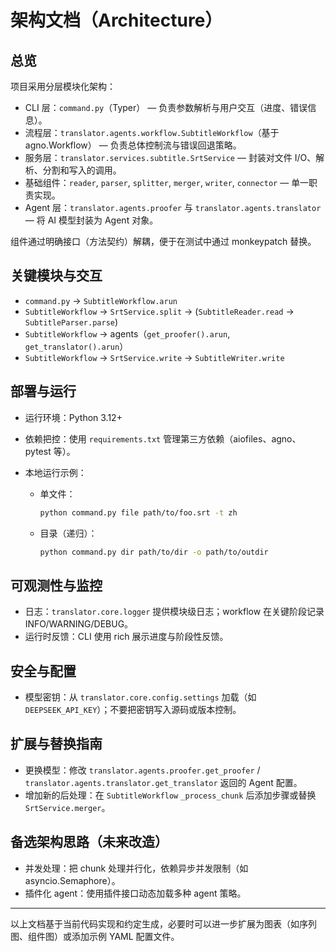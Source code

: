 # 架构文档（Architecture）

## 总览
项目采用分层模块化架构：

- CLI 层：`command.py`（Typer） — 负责参数解析与用户交互（进度、错误信息）。
- 流程层：`translator.agents.workflow.SubtitleWorkflow`（基于 agno.Workflow） — 负责总体控制流与错误回退策略。
- 服务层：`translator.services.subtitle.SrtService` — 封装对文件 I/O、解析、分割和写入的调用。
- 基础组件：`reader`, `parser`, `splitter`, `merger`, `writer`, `connector` — 单一职责实现。
- Agent 层：`translator.agents.proofer` 与 `translator.agents.translator` — 将 AI 模型封装为 Agent 对象。

组件通过明确接口（方法契约）解耦，便于在测试中通过 monkeypatch 替换。

## 关键模块与交互
- `command.py` -> `SubtitleWorkflow.arun`
- `SubtitleWorkflow` -> `SrtService.split` -> (`SubtitleReader.read` -> `SubtitleParser.parse`)
- `SubtitleWorkflow` -> agents（`get_proofer().arun`, `get_translator().arun`）
- `SubtitleWorkflow` -> `SrtService.write` -> `SubtitleWriter.write`

## 部署与运行
- 运行环境：Python 3.12+
- 依赖把控：使用 `requirements.txt` 管理第三方依赖（aiofiles、agno、pytest 等）。
- 本地运行示例：

  - 单文件：

    ```bash
    python command.py file path/to/foo.srt -t zh
    ```

  - 目录（递归）：

    ```bash
    python command.py dir path/to/dir -o path/to/outdir
    ```

## 可观测性与监控
- 日志：`translator.core.logger` 提供模块级日志；workflow 在关键阶段记录 INFO/WARNING/DEBUG。
- 运行时反馈：CLI 使用 rich 展示进度与阶段性反馈。

## 安全与配置
- 模型密钥：从 `translator.core.config.settings` 加载（如 `DEEPSEEK_API_KEY`）；不要把密钥写入源码或版本控制。

## 扩展与替换指南
- 更换模型：修改 `translator.agents.proofer.get_proofer` / `translator.agents.translator.get_translator` 返回的 Agent 配置。
- 增加新的后处理：在 `SubtitleWorkflow` `_process_chunk` 后添加步骤或替换 `SrtService.merger`。

## 备选架构思路（未来改造）
- 并发处理：把 chunk 处理并行化，依赖异步并发限制（如 asyncio.Semaphore）。
- 插件化 agent：使用插件接口动态加载多种 agent 策略。

---

以上文档基于当前代码实现和约定生成，必要时可以进一步扩展为图表（如序列图、组件图）或添加示例 YAML 配置文件。
